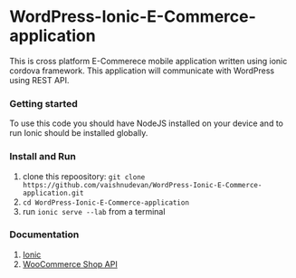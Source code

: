 # WordPress-Ionic-E-Commerce-application

This is cross platform E-Commerece mobile application written using ionic cordova framework. This application will communicate with WordPress using REST API.

<h3> Getting started</h3> 

To use this code you should have NodeJS installed on your device and to run Ionic should be installed globally.

<h3> Install and Run </h3> 
<ol>
<li>clone this repoository: <code>git clone https://github.com/vaishnudevan/WordPress-Ionic-E-Commerce-application.git</code></li>
<li><code>cd WordPress-Ionic-E-Commerce-application</code></li>
<li>run <code>ionic serve --lab</code> from a terminal</li>
</ol>

<h3> Documentation</h3> 
<ol>
<li><a target="_blank" href="https://ionicframework.com/docs/">Ionic</a></li>
<li><a target="_blank" href="https://woocommerce.github.io/woocommerce-rest-api-docs/">WooCommerce Shop API</a> </li>
</ol>



